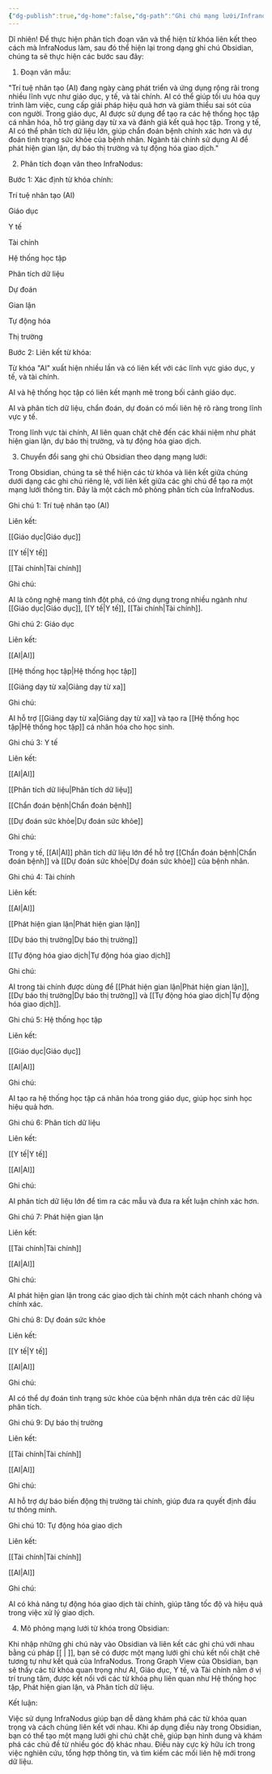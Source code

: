 ```yaml
---
{"dg-publish":true,"dg-home":false,"dg-path":"Ghi chú mạng lưới/Infranodus ví dụ.md","permalink":"/ghi-chu-mang-luoi/infranodus-vi-du/","dgPassFrontmatter":true,"noteIcon":"","created":"2025-01-01T22:46:56.912+07:00","updated":"2025-01-01T22:50:51.750+07:00"}
---
```


Dĩ nhiên! Để thực hiện phân tích đoạn văn và thể hiện từ khóa liên kết theo cách mà InfraNodus làm, sau đó thể hiện lại trong dạng ghi chú Obsidian, chúng ta sẽ thực hiện các bước sau đây:

1. Đoạn văn mẫu:

"Trí tuệ nhân tạo (AI) đang ngày càng phát triển và ứng dụng rộng rãi trong nhiều lĩnh vực như giáo dục, y tế, và tài chính. AI có thể giúp tối ưu hóa quy trình làm việc, cung cấp giải pháp hiệu quả hơn và giảm thiểu sai sót của con người. Trong giáo dục, AI được sử dụng để tạo ra các hệ thống học tập cá nhân hóa, hỗ trợ giảng dạy từ xa và đánh giá kết quả học tập. Trong y tế, AI có thể phân tích dữ liệu lớn, giúp chẩn đoán bệnh chính xác hơn và dự đoán tình trạng sức khỏe của bệnh nhân. Ngành tài chính sử dụng AI để phát hiện gian lận, dự báo thị trường và tự động hóa giao dịch."

2. Phân tích đoạn văn theo InfraNodus:

Bước 1: Xác định từ khóa chính:

Trí tuệ nhân tạo (AI)

Giáo dục

Y tế

Tài chính

Hệ thống học tập

Phân tích dữ liệu

Dự đoán

Gian lận

Tự động hóa

Thị trường


Bước 2: Liên kết từ khóa:

Từ khóa "AI" xuất hiện nhiều lần và có liên kết với các lĩnh vực giáo dục, y tế, và tài chính.

AI và hệ thống học tập có liên kết mạnh mẽ trong bối cảnh giáo dục.

AI và phân tích dữ liệu, chẩn đoán, dự đoán có mối liên hệ rõ ràng trong lĩnh vực y tế.

Trong lĩnh vực tài chính, AI liên quan chặt chẽ đến các khái niệm như phát hiện gian lận, dự báo thị trường, và tự động hóa giao dịch.



3. Chuyển đổi sang ghi chú Obsidian theo dạng mạng lưới:

Trong Obsidian, chúng ta sẽ thể hiện các từ khóa và liên kết giữa chúng dưới dạng các ghi chú riêng lẻ, với liên kết giữa các ghi chú để tạo ra một mạng lưới thông tin. Đây là một cách mô phỏng phân tích của InfraNodus.

Ghi chú 1: Trí tuệ nhân tạo (AI)

Liên kết:

[[Giáo dục\|Giáo dục]]

[[Y tế\|Y tế]]

[[Tài chính\|Tài chính]]


Ghi chú:

AI là công nghệ mang tính đột phá, có ứng dụng trong nhiều ngành như [[Giáo dục\|Giáo dục]], [[Y tế\|Y tế]], [[Tài chính\|Tài chính]].



Ghi chú 2: Giáo dục

Liên kết:

[[AI\|AI]]

[[Hệ thống học tập\|Hệ thống học tập]]

[[Giảng dạy từ xa\|Giảng dạy từ xa]]


Ghi chú:

AI hỗ trợ [[Giảng dạy từ xa\|Giảng dạy từ xa]] và tạo ra [[Hệ thống học tập\|Hệ thống học tập]] cá nhân hóa cho học sinh.



Ghi chú 3: Y tế

Liên kết:

[[AI\|AI]]

[[Phân tích dữ liệu\|Phân tích dữ liệu]]

[[Chẩn đoán bệnh\|Chẩn đoán bệnh]]

[[Dự đoán sức khỏe\|Dự đoán sức khỏe]]


Ghi chú:

Trong y tế, [[AI\|AI]] phân tích dữ liệu lớn để hỗ trợ [[Chẩn đoán bệnh\|Chẩn đoán bệnh]] và [[Dự đoán sức khỏe\|Dự đoán sức khỏe]] của bệnh nhân.



Ghi chú 4: Tài chính

Liên kết:

[[AI\|AI]]

[[Phát hiện gian lận\|Phát hiện gian lận]]

[[Dự báo thị trường\|Dự báo thị trường]]

[[Tự động hóa giao dịch\|Tự động hóa giao dịch]]


Ghi chú:

AI trong tài chính được dùng để [[Phát hiện gian lận\|Phát hiện gian lận]], [[Dự báo thị trường\|Dự báo thị trường]] và [[Tự động hóa giao dịch\|Tự động hóa giao dịch]].



Ghi chú 5: Hệ thống học tập

Liên kết:

[[Giáo dục\|Giáo dục]]

[[AI\|AI]]


Ghi chú:

AI tạo ra hệ thống học tập cá nhân hóa trong giáo dục, giúp học sinh học hiệu quả hơn.



Ghi chú 6: Phân tích dữ liệu

Liên kết:

[[Y tế\|Y tế]]

[[AI\|AI]]


Ghi chú:

AI phân tích dữ liệu lớn để tìm ra các mẫu và đưa ra kết luận chính xác hơn.



Ghi chú 7: Phát hiện gian lận

Liên kết:

[[Tài chính\|Tài chính]]

[[AI\|AI]]


Ghi chú:

AI phát hiện gian lận trong các giao dịch tài chính một cách nhanh chóng và chính xác.



Ghi chú 8: Dự đoán sức khỏe

Liên kết:

[[Y tế\|Y tế]]

[[AI\|AI]]


Ghi chú:

AI có thể dự đoán tình trạng sức khỏe của bệnh nhân dựa trên các dữ liệu phân tích.



Ghi chú 9: Dự báo thị trường

Liên kết:

[[Tài chính\|Tài chính]]

[[AI\|AI]]


Ghi chú:

AI hỗ trợ dự báo biến động thị trường tài chính, giúp đưa ra quyết định đầu tư thông minh.



Ghi chú 10: Tự động hóa giao dịch

Liên kết:

[[Tài chính\|Tài chính]]

[[AI\|AI]]


Ghi chú:

AI có khả năng tự động hóa giao dịch tài chính, giúp tăng tốc độ và hiệu quả trong việc xử lý giao dịch.



4. Mô phỏng mạng lưới từ khóa trong Obsidian:

Khi nhập những ghi chú này vào Obsidian và liên kết các ghi chú với nhau bằng cú pháp [[ \| ]], bạn sẽ có được một mạng lưới ghi chú kết nối chặt chẽ tương tự như kết quả của InfraNodus. Trong Graph View của Obsidian, bạn sẽ thấy các từ khóa quan trọng như AI, Giáo dục, Y tế, và Tài chính nằm ở vị trí trung tâm, được kết nối với các từ khóa phụ liên quan như Hệ thống học tập, Phát hiện gian lận, và Phân tích dữ liệu.

Kết luận:

Việc sử dụng InfraNodus giúp bạn dễ dàng khám phá các từ khóa quan trọng và cách chúng liên kết với nhau. Khi áp dụng điều này trong Obsidian, bạn có thể tạo một mạng lưới ghi chú chặt chẽ, giúp bạn hình dung và khám phá các chủ đề từ nhiều góc độ khác nhau. Điều này cực kỳ hữu ích trong việc nghiên cứu, tổng hợp thông tin, và tìm kiếm các mối liên hệ mới trong dữ liệu.

